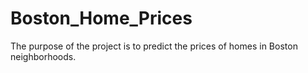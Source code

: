 # Boston_Home_Prices
The purpose of the project is to predict the prices of homes in Boston neighborhoods.
